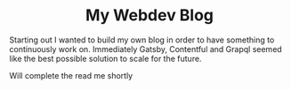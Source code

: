 <h1 align="center">My Webdev Blog</h1>

<p>
  Starting out I wanted to build my own blog in order to have something to continuously work on. Immediately Gatsby, Contentful and Grapql seemed like the best possible solution to scale for the future. 
</p>

<p>Will complete the read me shortly</p>
